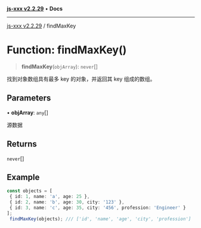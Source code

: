[**js-xxx v2.2.29**](../README.md) • **Docs**

***

[js-xxx v2.2.29](../README.md) / findMaxKey

# Function: findMaxKey()

> **findMaxKey**(`objArray`): `never`[]

找到对象数组具有最多 key 的对象，并返回其 key 组成的数组。

## Parameters

• **objArray**: `any`[]

源数据

## Returns

`never`[]

## Example

```ts
const objects = [
 { id: 1, name: 'a', age: 25 },
 { id: 2, name: 'b', age: 30, city: '123' },
 { id: 3, name: 'c', age: 35, city: '456', profession: 'Engineer' }
];
 findMaxKey(objects); /// ['id', 'name', 'age', 'city', 'profession']
```
